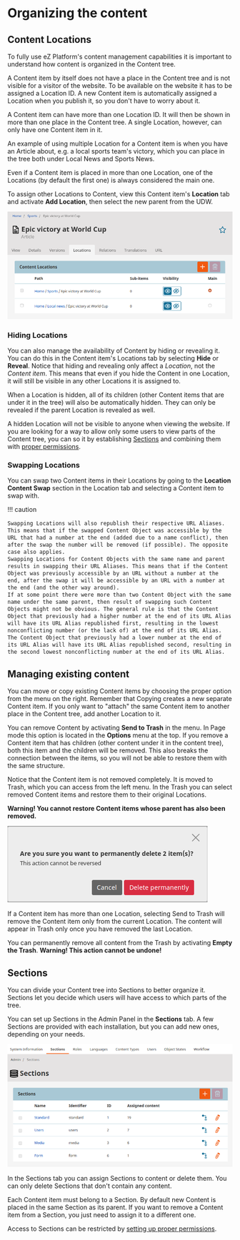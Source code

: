# Organizing the content

## Content Locations

To fully use eZ Platform's content management capabilities it is important to understand how content is organized in the Content tree.

A Content item by itself does not have a place in the Content tree and is not visible for a visitor of the website.
To be available on the website it has to be assigned a Location ID.
A new Content item is automatically assigned a Location when you publish it, so you don't have to worry about it.

A Content item can have more than one Location ID. It will then be shown in more than one place in the Content tree.
A single Location, however, can only have one Content item in it.

An example of using multiple Location for a Content item is when you have an Article about, e.g. a local sports team's victory,
which you can place in the tree both under Local News and Sports News.

Even if a Content item is placed in more than one Location, one of the Locations (by default the first one) is always considered the main one.

To assign other Locations to Content, view this Content item's **Location** tab and activate **Add Location**,
then select the new parent from the UDW.

![Content with two locations](img/content_with_two_locations.png "Content with two locations")

### Hiding Locations

You can also manage the availability of Content by hiding or revealing it.
You can do this in the Content item's Locations tab by selecting **Hide** or **Reveal**.
Notice that hiding and revealing only affect a *Location*, not the *Content item*.
This means that even if you hide the Content in one Location, it will still be visible in any other Locations it is assigned to.

When a Location is hidden, all of its children (other Content items that are under it in the tree) will also be automatically hidden.
They can only be revealed if the parent Location is revealed as well.

A hidden Location will not be visible to anyone when viewing the website.
If you are looking for a way to allow only some users to view parts of the Content tree,
you can so it by establishing [Sections](#sections)
and combining them with [proper permissions](organizing_the_site.md#permissions).

### Swapping Locations

You can swap two Content items in their Locations by going to the **Location Content Swap** section
in the Location tab and selecting a Content item to swap with.

!!! caution

    Swapping Locations will also republish their respective URL Aliases. This means that if the swapped Content Object was accessible by the URL that had a number at the end (added due to a name conflict), then after the swap the number will be removed (if possible). The opposite case also applies.
    Swapping Locations for Content Objects with the same name and parent results in swapping their URL Aliases. This means that if the Content Object was previously accessible by an URL without a number at the end, after the swap it will be accessible by an URL with a number at the end (and the other way around).
    If at some point there were more than two Content Object with the same name under the same parent, then result of swapping such Content Objects might not be obvious. The general rule is that the Content Object that previously had a higher number at the end of its URL Alias will have its URL Alias republished first, resulting in the lowest nonconflicting number (or the lack of) at the end of its URL Alias. The Content Object that previously had a lower number at the end of its URL Alias will have its URL Alias republished second, resulting in the second lowest nonconflicting number at the end of its URL Alias.

## Managing existing content

You can move or copy existing Content items by choosing the proper option from the menu on the right.
Remember that Copying creates a new separate Content item.
If you only want to "attach" the same Content item to another place in the Content tree, add another Location to it.

You can remove Content by activating **Send to Trash** in the menu.
In Page mode this option is located in the **Options** menu at the top.
If you remove a Content item that has children (other content under it in the content tree),
both this item and the children will be removed. This also breaks the connection between the items,
so you will not be able to restore them with the same structure.

Notice that the Content item is not removed completely.
It is moved to Trash, which you can access from the left menu.
In the Trash you can select removed Content items and restore them to their original Locations.

**Warning! You cannot restore Content items whose parent has also been removed.**

![Warning before emptying the trash](img/empty_trash_warning.png "Warning before emptying the trash")

If a Content item has more than one Location, selecting Send to Trash will remove the Content item only from the current Location.
The content will appear in Trash only once you have removed the last Location.

You can permanently remove all content from the Trash by activating **Empty the Trash**.
**Warning! This action cannot be undone!**

## Sections

You can divide your Content tree into Sections to better organize it.
Sections let you decide which users will have access to which parts of the tree.

You can set up Sections in the Admin Panel in the **Sections** tab.
A few Sections are provided with each installation, but you can add new ones, depending on your needs.

![List of Sections](img/sections.png "List of Sections")

In the Sections tab you can assign Sections to content or delete them.
You can only delete Sections that don't contain any content.

Each Content item must belong to a Section. By default new Content is placed in the same Section as its parent.
If you want to remove a Content item from a Section, you just need to assign it to a different one.

Access to Sections can be restricted by [setting up proper permissions](organizing_the_site.md#permissions).
